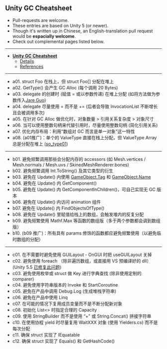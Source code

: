 
## Unity GC Cheatsheet

- Pull-requests are welcome. 
- These entries are based on Unity 5 (or newer).
- Though it's written up in Chinese, an English-translation pull request would be **espacially welcome**.
- Check out complemental pages listed below.

--------------------------

- [**Unity GC Cheatsheet**](unity-gc-cheatsheet.md)
    + [Details](unity-gc-cheatsheet-details.md)
    + [References](unity-gc-cheatsheet-references.md)

----------------------------------

- a01. struct Foo 在栈上，但 struct Foo[] 分配在堆上
- a02. GetType() 会产生 GC Alloc (每个调用 20 Bytes)
- a03. delegate 的创建时 (赋值 = 或以参数传递) 在堆上分配 (如将方法做为参数传入[Jare Guo](https://www.zhihu.com/question/26779558/answer/34015434))
- a04. delegate 尽量使用 = 而不是 += (后者会导致 InvocationList 不断增长且会被调用多次)
- a05. 在针对 GC Alloc 做优化时，对象数量 > 引用关系复杂度 > 对象尺寸
- a06. 当可以使用整数句柄来代替引用时，尽量使用整数句柄 (简化引用关系)
- a07. 优化内存布局：利用“数组对 GC 而言是单一对象”这一特性
- a08. (a01推广)：单个的 ValueType 直接在栈上分配，但 ValueType Array 总是分配在堆上 ([so_type01](http://stackoverflow.com/questions/1533757/is-int-a-reference-type-or-a-value-type))

----------------------------------

- b01. 避免频繁调用那些会分配内存的 accessors  (如 Mesh.vertices / Mesh.normals / Mesh.uvs / SkinedMeshRenderer.bones)
- b02. 避免频繁调用 Int.ToString() 及其它类型的衍生
- b03. 避免在 Update() 内使用 [GameObject.Tag](http://answers.unity3d.com/questions/1010251/gameobjecttag-without-gc-allocation.html) 和 [GameObject.Name](http://forum.unity3d.com/threads/unityengine-object-name-allocates-for-each-access.237380/)
- b04. 避免在 Update() 内 GetComponent() 
- b05. 避免在 Update() 内 GetComponentInChildren()，可自己实现无 GC 版本
- b06. 避免在 Update() 内访问 animation 组件
- b07. 避免在 Update() 内 FindObjectsOfType()
- b08. 避免在 Update() 里赋值给栈上的数组，会触发堆内的反复分配
- b09. 避免频繁使用 Mathf.Max 等函数的数组版（多于两个参数都会调到数组版） 
- b10. (b09 推广)：所有具有 params 修饰的函数都应避免频繁使用（以避免临时数组的分配）

----------------------------------

- c01. 在不需要时避免使用 GUILayout - OnGUI 时把 useGUILayout 关掉
- c02. 避免使用 foreach （除非遍历数组，或直接用 VS 预编译好的 dll）(Unity 5.5 [已修复此问题](https://unity3d.com/cn/learn/tutorials/topics/performance-optimization/optimizing-garbage-collection-unity-games?playlist=44069))
- c03. 避免使用枚举或 struct 做 Key 进行字典查找 (除非使用定制的 comparer)
- c04. 避免使用字符串版本的 Invoke 和 StartCoroutine
- c05. 避免在产品中调用 Debug.Log (生成堆栈字符串)
- c06. 避免在产品中使用 Linq
- c07. 在可能的情况下复用成员变量而不是不断分配新对象
- c08. 初始化 List<> 时指定合理的 Capacity
- c09. 使用 StringBuilder 而不是使用 “+” 或 String.Concat() 拼接字符串
- c10. 在使用协程 yield 时尽量复用 WaitXXX 对象 (使用 Yielders.cs) 而不是每次分配
- c11. 确保 struct 实现了 IEquatable<T>
- c12. 确保 struct 实现了 Equals() 和 GetHashCode()






